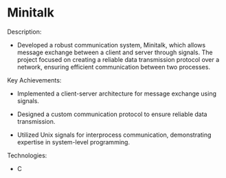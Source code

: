 # Minitalk

Description:

- Developed a robust communication system, Minitalk, which allows message exchange between a client and server through signals. The project focused on creating a reliable data transmission protocol over a network, ensuring efficient communication between two processes.

Key Achievements:

- Implemented a client-server architecture for message exchange using signals.
  
- Designed a custom communication protocol to ensure reliable data transmission.
  
- Utilized Unix signals for interprocess communication, demonstrating expertise in system-level programming.

Technologies:

- C 
